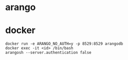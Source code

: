 # **arango**

# docker
	docker run -e ARANGO_NO_AUTH=y -p 8529:8529 arangodb
	docker exec -it <id> /bin/bash
	arangosh --server.authentication false

	


